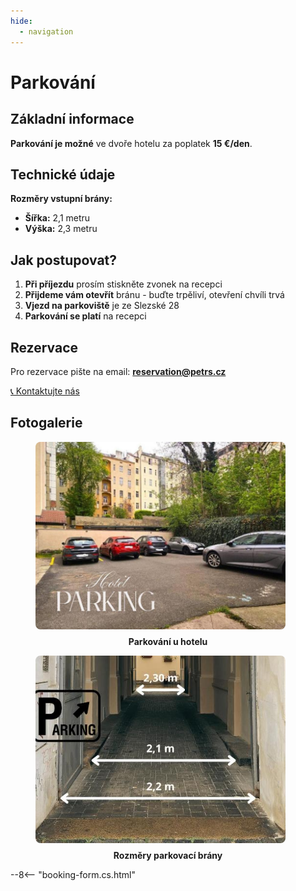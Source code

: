 ```yaml
---
hide:
  - navigation
---
```


# **Parkování**

## **Základní informace**

**Parkování je možné** ve dvoře hotelu za poplatek **15 €/den**.

## **Technické údaje**

**Rozměry vstupní brány:**
- **Šířka:** 2,1 metru
- **Výška:** 2,3 metru

## **Jak postupovat?**

1. **Při příjezdu** prosím stiskněte zvonek na recepci
2. **Přijdeme vám otevřít** bránu - buďte trpěliví, otevření chvíli trvá
3. **Vjezd na parkoviště** je ze Slezské 28
4. **Parkování se platí** na recepci

## **Rezervace**

Pro rezervace pište na email: **reservation@petrs.cz**

[📞 Kontaktujte nás](05.contact.md)

## **Fotogalerie**

<div class="gallery">
<figure>
  <img src="assets/fotky-hotelu/parkovani.jpg" alt="Pohled na hotel" style="width: 400px; height: 300px; object-fit: cover; border-radius: 8px;">
  <figcaption style="text-align: center; margin-top: 8px; font-weight: bold;">Parkování u hotelu</figcaption>
</figure>

<figure>
  <img src="assets/fotky-hotelu/rozmery-parkovaci-brany.jpg" alt="Rozměry parkovací brány" style="width: 400px; height: 300px; object-fit: cover; border-radius: 8px; object-position: bottom;">
  <figcaption style="text-align: center; margin-top: 8px; font-weight: bold;">Rozměry parkovací brány</figcaption>
</figure>
</div>

--8<-- "booking-form.cs.html"